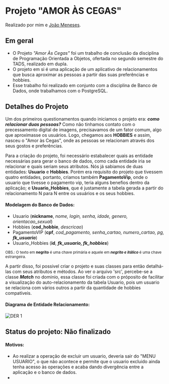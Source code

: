 # Projeto "AMOR ÀS CEGAS"

Realizado por mim e [João Meneses](https://github.com/JGMeneses).

<h2> Em geral </h2>

- O Projeto *"Amor Às Cegas"* foi um trabalho de conclusão da disciplina de Programação Orientada a Objetos, ofertada no segundo semestre do TADS, realizado em dupla.
- O projeto em si é uma aplicação de um aplicativo de relacionamentos que busca aproximar as pessoas a partir das suas preferências e hobbies.
- Esse trabalho foi realizado em conjunto com a disciplina de Banco de Dados, onde trabalhamos com o PostgreSQL.


<h2> Detalhes do Projeto </h2>

Um dos primeiros questionamentos quando iniciamos o projeto era: ***como relacionar duas pessoas?*** Como não tinhamos contato com o precessamento digital de imagens, precisavamos de um fator comum, algo que aproximasse os usuários. Logo, chegamos aos **HOBBIES** e assim, nasceu o "Amor às Cegas", onde as pessoas se relacionam através dos seus gostos e preferências.

Para a criação do projeto, foi necessário estabalecer quais as entidade necessárias para gerar o banco de dados, como cada entidade iria se relacionar e quais seriam seus atributos. Nós já sabiamos de duas entidades: **Usuario** e **Hobbies**. Porém era requisito do projeto que tivessem quatro entidades, portanto, criamos também **PagamentoVip**, onde o usuario que tivesse o pagamento vip, teria alguns benefios dentro da aplicação; e **Usuario_Hobbies**, que é justamente a tabela gerada a partir do relacionamento N para N entre os usuários e os seus hobbies.

#### Modelagem do Banco de Dados:

- Usuario (**nickname**, _nome, login, senha, idade, genero, orientacao_sexual_)
- Hobbies (**cod_hobbie**, _descricao_)
- PagamentoVIP (**cpf**, _cod_pagamento, senha_cartao, numero_cartao, pg, **fk_usuario**_)
- Usuario_Hobbies (**id**, **_fk_usuario, fk_hobbies_**)

<sub> OBS.: O texto em **negrito** é uma chave primária e aquele em **_negrito e itálico_** é uma chave estrangeira.</sub>

A partir disso, foi possivel criar o projeto e suas classes para então detalhá-las com seus atributos e métodos. Ao ver o arquivo 'src', percebe-se a classe **_Match_** no dominio, essa classe foi criada com o próposito de facilitar a visualização do auto-relacionamento da tabela Usuario, pois um usuario se relaciona com vários outros a partir da quantidade de hobbies compatíveis.

#### Diagrama de Entidade Relacionamento: 

![DER 1](https://user-images.githubusercontent.com/128005290/226071582-53a93be3-7205-4dd2-9d55-e9fa18c452c8.png)

<h2>Status do projeto: Não finalizado</h2>

#### Motivos: 

- Ao realizar a operação de excluir um usuario, deveria sair do "MENU USUARIO", o que não acontece e permite que o usuario excluido ainda tenha acesso às operações e acaba dando divergência entre a aplicação e o banco de dados.
- 
